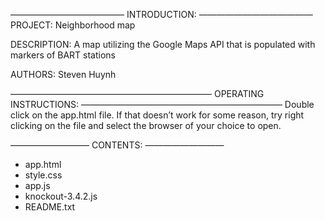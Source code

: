—————————————
INTRODUCTION:
—————————————
PROJECT: Neighborhood map

DESCRIPTION: A map utilizing the Google Maps API that is populated with markers of BART stations

AUTHORS: Steven Huynh


———————————————————————
OPERATING INSTRUCTIONS:
———————————————————————
Double click on the app.html file. If that doesn’t work for some reason, try right clicking on the file and select the browser of your choice to open.


—————————
CONTENTS:
—————————
- app.html
- style.css
- app.js
- knockout-3.4.2.js
- README.txt

